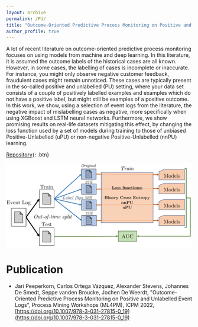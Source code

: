 ```yaml
---
layout: archive
permalink: /PU/
title: "Outcome-Oriented Predictive Process Monitoring on Positive and Unlabelled Event Logs"
author_profile: true
---
```


A lot of recent literature on outcome-oriented predictive process monitoring focuses on using models from machine and deep learning. In this literature, it is assumed the outcome labels of the historical cases are all known. However, in some cases, the labelling of cases is incomplete or inaccurate. For instance, you might only observe negative customer feedback, fraudulent cases might remain unnoticed. These cases are typically present in the so-called positive and unlabelled (PU) setting, where your data set consists of a couple of positively labelled examples and examples which do not have a positive label, but might still be examples of a positive outcome. In this work, we show, using a selection of event logs from the literature, the negative impact of mislabelling cases as negative, more specifically when using XGBoost and LSTM neural networks. Furthermore, we show promising results on real-life datasets mitigating this effect, by changing the loss function used by a set of models during training to those of unbiased Positive-Unlabelled (uPU) or non-negative Positive-Unlabelled (nnPU) learning.

[Repository](https://github.com/jaripeeperkorn/PU-OOPPM){: .btn}

![](/images/PU.PNG)


Publication
=======

* Jari Peeperkorn, Carlos Ortega Vázquez, Alexander Stevens, Johannes De Smedt, Seppe vanden Broucke, Jochen De Weerdt, "Outcome-Oriented Predictive Process Monitoring on Positive and Unlabelled Event Logs", Process Mining Workshops (ML4PM), ICPM 2022, [https://doi.org/10.1007/978-3-031-27815-0_19](https://doi.org/10.1007/978-3-031-27815-0_19)